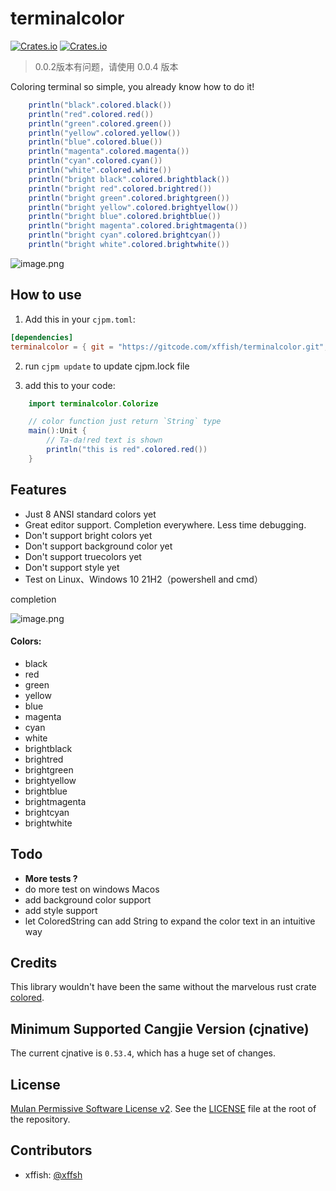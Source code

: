 # terminalcolor

[![Crates.io](https://img.shields.io/badge/terminalcolor-0.0.4-2A6FDD)](https://gitcode.com/xffish/terminalcolor/overview) [![Crates.io](https://img.shields.io/badge/license-MulanPSL2-3DA638)](https://gitcode.com/xffish/terminalcolor/blob/main/LICENSE)

> 0.0.2版本有问题，请使用 0.0.4 版本

Coloring terminal so simple, you already know how to do it!

```java
    println("black".colored.black())
    println("red".colored.red())
    println("green".colored.green())
    println("yellow".colored.yellow())
    println("blue".colored.blue())
    println("magenta".colored.magenta())
    println("cyan".colored.cyan())
    println("white".colored.white())
    println("bright black".colored.brightblack())
    println("bright red".colored.brightred())
    println("bright green".colored.brightgreen())
    println("bright yellow".colored.brightyellow())
    println("bright blue".colored.brightblue())
    println("bright magenta".colored.brightmagenta())
    println("bright cyan".colored.brightcyan())
    println("bright white".colored.brightwhite())
```

![image.png](https://s2.loli.net/2024/07/21/Vyae1DSjqw2kPl3.png)


## How to use

1. Add this in your `cjpm.toml`:

```toml
[dependencies]
terminalcolor = { git = "https://gitcode.com/xffish/terminalcolor.git", tag = "0.0.4" }
```
2. run `cjpm update` to update cjpm.lock file

3. add this to your code:

```java
    import terminalcolor.Colorize

    // color function just return `String` type
    main():Unit {
        // Ta-da!red text is shown
        println("this is red".colored.red())
    }
```

## Features
- Just 8 ANSI standard colors yet
- Great editor support. Completion everywhere. Less time debugging.
- Don't support bright colors yet
- Don't support background color yet
- Don't support truecolors yet
- Don't support style yet
- Test on Linux、Windows 10 21H2（powershell and cmd）

completion

![image.png](https://s2.loli.net/2024/07/21/falRcn5jKEpquBM.png)



#### Colors:

- black
- red
- green
- yellow
- blue
- magenta
- cyan
- white
- brightblack
- brightred
- brightgreen
- brightyellow
- brightblue
- brightmagenta
- brightcyan
- brightwhite


## Todo

- **More tests ?**
- do more test on windows Macos
- add background color support
- add style support
- let ColoredString can add String to expand the color text in an intuitive way

## Credits
This library wouldn't have been the same without the marvelous rust crate [colored](https://github.com/colored-rs/colored).


## Minimum Supported Cangjie Version (cjnative)
The current cjnative is `0.53.4`, which has a huge set of changes.

## License

[Mulan Permissive Software License v2](https://opensource.org/license/mulanpsl-2-0). See the
[LICENSE](https://gitcode.com/xffish/terminalcolor/blob/main/LICENSE) file at the
root of the repository.


## Contributors

- xffish: [@xffsh](https://gitcode.com/xffish)
